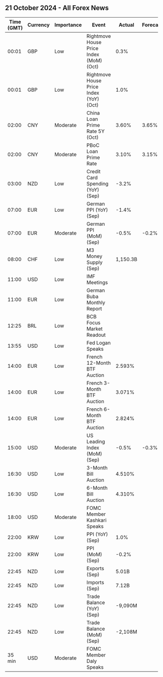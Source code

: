 ## 21 October 2024 - All Forex News

| Time (GMT) | Currency | Importance | Event | Actual | Forecast | Previous |
|------|----------|------------|-------|--------|----------|----------|
| 00:01 | GBP | Low | Rightmove House Price Index (MoM) (Oct) | 0.3% |  | 0.8% |
| 00:01 | GBP | Low | Rightmove House Price Index (YoY) (Oct) | 1.0% |  | 1.2% |
| 02:00 | CNY | Moderate | China Loan Prime Rate 5Y (Oct) | 3.60% | 3.65% | 3.85% |
| 02:00 | CNY | Moderate | PBoC Loan Prime Rate | 3.10% | 3.15% | 3.35% |
| 03:00 | NZD | Low | Credit Card Spending (YoY) (Sep) | -3.2% |  | -3.1% |
| 07:00 | EUR | Low | German PPI (YoY) (Sep) | -1.4% |  | -0.8% |
| 07:00 | EUR | Moderate | German PPI (MoM) (Sep) | -0.5% | -0.2% | 0.2% |
| 08:00 | CHF | Low | M3 Money Supply (Sep) | 1,150.3B |  | 1,145.3B |
| 11:00 | USD | Low | IMF Meetings |  |  |  |
| 11:00 | EUR | Low | German Buba Monthly Report |  |  |  |
| 12:25 | BRL | Low | BCB Focus Market Readout |  |  |  |
| 13:55 | USD | Low | Fed Logan Speaks |  |  |  |
| 14:00 | EUR | Low | French 12-Month BTF Auction | 2.593% |  | 2.730% |
| 14:00 | EUR | Low | French 3-Month BTF Auction | 3.071% |  | 3.138% |
| 14:00 | EUR | Low | French 6-Month BTF Auction | 2.824% |  | 2.897% |
| 15:00 | USD | Moderate | US Leading Index (MoM) (Sep) | -0.5% | -0.3% | -0.3% |
| 16:30 | USD | Low | 3-Month Bill Auction | 4.510% |  | 4.515% |
| 16:30 | USD | Low | 6-Month Bill Auction | 4.310% |  | 4.270% |
| 18:00 | USD | Moderate | FOMC Member Kashkari Speaks |  |  |  |
| 22:00 | KRW | Low | PPI (YoY) (Sep) | 1.0% |  | 1.6% |
| 22:00 | KRW | Low | PPI (MoM) (Sep) | -0.2% |  | -0.2% |
| 22:45 | NZD | Low | Exports (Sep) | 5.01B |  | 4.85B |
| 22:45 | NZD | Low | Imports (Sep) | 7.12B |  | 7.15B |
| 22:45 | NZD | Low | Trade Balance (YoY) (Sep) | -9,090M |  | -9,400M |
| 22:45 | NZD | Low | Trade Balance (MoM) (Sep) | -2,108M |  | -2,306M |
| 35 min | USD | Moderate | FOMC Member Daly Speaks |  |  |  |
